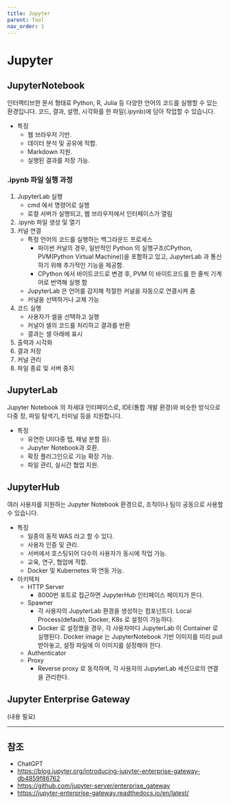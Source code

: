 ```yaml
---
title: Jupyter
parent: Tool
nav_order: 1
---
```


# Jupyter



## JupyterNotebook
인터랙티브한 문서 형태로 Python, R, Julia 등 다양한 언어의 코드를 실행할 수 있는 환경입니다. 코드, 결과, 설명, 시각화를 한 파일(.ipynb)에 담아 작업할 수 있습니다.
- 특징
  - 웹 브라우저 기반. 
  - 데이터 분석 및 공유에 적합. 
  - Markdown 지원. 
  - 실행된 결과를 저장 가능.

### .ipynb 파일 실행 과정
1. JupyterLab 실행
    - cmd 에서 명령어로 실행
    - 로컬 서버가 실행되고, 웹 브라우저에서 인터페이스가 열림
2. .ipynb 파일 생성 및 열기
3. 커널 연결
    - 특정 언어의 코드를 실행하는 백그라운드 프로세스
        - 파이썬 커널의 경우, 일반적인 Python 의 실행구조(CPython, PVM(Python Virtual Machine))을 포함하고 있고, JupyterLab 과 통신하기 위해 추가적인 기능을 제공함.
        - CPython 에서 바이트코드로 변경 후, PVM 이 바이트코드를 한 줄씩 기계어로 번역해 실행 함
    - JupyterLab 은 언어를 감지해 적절한 커널을 자동으로 연결시켜 줌
    - 커널을 선택하거나 교체 가능
4. 코드 실행
    - 사용자가 셀을 선택하고 실행
    - 커널이 셀의 코드를 처리하고 결과를 반환
    - 결과는 셀 아래에 표시
5. 출력과 시각화
6. 결과 저장
7. 커널 관리
8. 파일 종료 및 서버 중지



## JupyterLab
Jupyter Notebook 의 차세대 인터페이스로, IDE(통합 개발 환경)와 비슷한 방식으로 다중 창, 파일 탐색기, 터미널 등을 지원합니다.
- 특징
  - 유연한 UI(다중 탭, 패널 분할 등).
  - Jupyter Notebook과 호환.
  - 확장 플러그인으로 기능 확장 가능.
  - 파일 관리, 실시간 협업 지원.



## JupyterHub
여러 사용자를 지원하는 Jupyter Notebook 환경으로, 조직이나 팀이 공동으로 사용할 수 있습니다. 
- 특징
  - 일종의 동적 WAS 라고 할 수 있다. 
  - 사용자 인증 및 관리.
  - 서버에서 호스팅되어 다수의 사용자가 동시에 작업 가능.
  - 교육, 연구, 협업에 적합. 
  - Docker 및 Kubernetes 와 연동 가능.
- 아키텍처
  - HTTP Server
    - 8000번 포트로 접근하면 JupyterHub 인터페이스 페이지가 뜬다.
  - Spawner
    - 각 사용자의 JupyterLab 환경을 생성하는 컴포넌트다. Local Process(default), Docker, K8s 로 설정이 가능하다.
    - Docker 로 설정했을 경우, 각 사용자마다 JupyterLab 이 Container 로 실행된다. Docker image 는 JupyterNotebook 기반 이미지를 미리 pull 받아놓고, 설정 파일에 이 이미지를 설정해야 한다.
  - Authenticator
  - Proxy
    - Reverse proxy 로 동작하며, 각 사용자의 JupyterLab 세션으로의 연결을 관리한다.

    
    
## Jupyter Enterprise Gateway
(내용 필요)



---
## 참조
- ChatGPT
- https://blog.jupyter.org/introducing-jupyter-enterprise-gateway-db4859f86762
- https://github.com/jupyter-server/enterprise_gateway
- https://jupyter-enterprise-gateway.readthedocs.io/en/latest/
